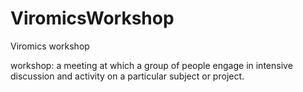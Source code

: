 # ViromicsWorkshop
Viromics workshop

workshop: a meeting at which a group of people engage in intensive discussion and activity on a particular subject or project.
